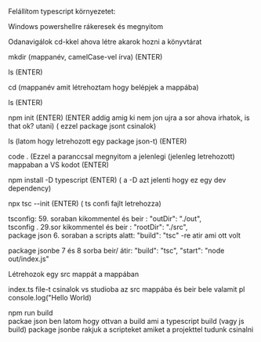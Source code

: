 Felállítom typescript környezetet:

Windows powershellre rákeresek és megnyitom

Odanavigálok cd-kkel ahova létre akarok hozni a könyvtárat

mkdir (mappanév, camelCase-vel írva) (ENTER)

ls (ENTER)

cd (mappanév amit létrehoztam hogy belépjek a mappába)

ls (ENTER)

npm init (ENTER) (ENTER addig amig ki nem jon ujra a sor ahova irhatok, is that ok? utani) ( ezzel package jsont csinalok)

ls (latom hogy letrehozott egy package json-t) (ENTER)

code . (Ezzel a paranccsal megnyitom a jelenlegi (jelenleg letrehozott) mappaban a VS kodot (ENTER)

npm install -D typescript (ENTER) ( a -D azt jelenti hogy ez egy dev dependency)

npx tsc --init (ENTER) ( ts confi fajlt letrehozza)

tsconfig: 59. soraban kikommentel és beir : "outDir": "./out",  
tsconfig . 29.sor kikommentel és beir : "rootDir": "./src",  
package json 6. soraban a scripts alatt: "build": "tsc" -re atir ami ott volt

package jsonbe 7 és 8 sorba beir/ átir:
"build": "tsc",
"start": "node out/index.js"

Létrehozok egy src mappát a mappában

index.ts file-t csinalok vs studioba az src mappába és beir bele valamit pl console.log("Hello World)

npm run build  
packae json ben latom hogy ottvan a build ami a typescript build (vagy js build)
package jsonbe rakjuk a scripteket amiket a projekttel tudunk csinalni
